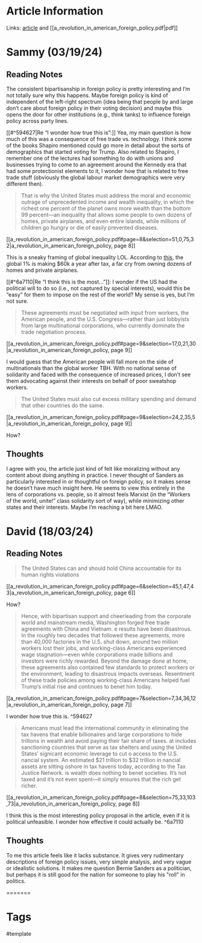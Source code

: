 # Article Information

Links: [article](https://www.foreignaffairs.com/united-states/revolution-american-foreign-policy-bernie-sanders) and [[a_revolution_in_american_foreign_policy.pdf|pdf]]

# Sammy (03/19/24)

## Reading Notes

The consistent bipartisanship in foreign policy is pretty interesting and I’m not totally sure why this happens. Maybe foreign policy is kind of independent of the left-right spectrum (idea being that people by and large don’t care about foreign policy in their voting decision) and maybe this opens the door for other institutions (e.g., think tanks) to influence foreign policy across party lines.

 [[#^594627|Re “I wonder how true this is”:]]  Yea, my main question is how much of this was a consequence of free trade vs. technology. I think some of the books Shapiro mentioned could go more in detail about the sorts of demographics that started voting for Trump. Also related to Shapiro, I remember one of the lectures had something to do with unions and businesses trying to come to an agreement around the Kennedy era that had some protectionist elements to it, I wonder how that is related to free trade stuff (obviously the global labour market demographics were very different then).

> That is why the United States must address the moral and economic outrage of unprecedented income and wealth inequality, in which the richest one percent of the planet owns more wealth than the bottom 99 percent—an inequality that allows some people to own dozens of homes, private airplanes, and even entire islands, while millions of children go hungry or die of easily prevented diseases.

[[a_revolution_in_american_foreign_policy.pdf#page=8&selection=51,0,75,32|a_revolution_in_american_foreign_policy, page 8]]

This is a sneaky framing of global inequality LOL. According to [this](https://www.vox.com/future-perfect/2023/9/15/23874111/charity-philanthropy-americans-global-rich), the global 1% is making $60k a year after tax, a far cry from owning dozens of homes and private airplanes.

[[#^6a7110|Re “I think this is the most…”]]: I wonder if the US had the political will to do so (i.e., not captured by special interests), would this be “easy” for them to impose on the rest of the world? My sense is yes, but I’m not sure.

> These agreements must be negotiated with input from workers, the American people, and the U.S. Congress—rather than just lobbyists from large multinational corporations, who currently dominate the trade negotiation process.

[[a_revolution_in_american_foreign_policy.pdf#page=9&selection=17,0,21,30|a_revolution_in_american_foreign_policy, page 9]]

I would guess that the American people will fall more on the side of multinationals than the global worker TBH. With no national sense of solidarity and faced with the consequence of increased prices, I don’t see them advocating against their interests on behalf of poor sweatshop workers.

> The United States must also cut excess military spending and demand that other countries do the same.

[[a_revolution_in_american_foreign_policy.pdf#page=9&selection=24,2,35,5|a_revolution_in_american_foreign_policy, page 9]]

How?

## Thoughts

I agree with you, the article just kind of felt like moralizing without any content about doing anything in practice. I never thought of Sanders as particularly interested in or thoughtful on foreign policy, so it makes sense he doesn’t have much insight here. He seems to view this entirely in the lens of corporations vs. people, so it almost feels Marxist (in the “Workers of the world, unite!” class solidarity sort of way), while minimizing other states and their interests. Maybe I’m reaching a bit here LMAO.
# David (18/03/24)

## Reading Notes

> The United States can and should hold China accountable for its human rights violations

[[a_revolution_in_american_foreign_policy.pdf#page=6&selection=45,1,47,43|a_revolution_in_american_foreign_policy, page 6]]

How?

> Hence, with bipartisan support and cheerleading from the corporate world and mainstream media, Washington forged free trade agreements with China and Vietnam. e results have been disastrous. In the roughly two decades that followed these agreements, more than 40,000 factories in the U.S. shut down, around two million workers lost their jobs, and working-class Americans experienced wage stagnation—even while corporations made billions and investors were richly rewarded. Beyond the damage done at home, these agreements also contained few standards to protect workers or the environment, leading to disastrous impacts overseas. Resentment of these trade policies among working-class Americans helped fuel Trump’s initial rise and continues to benet him today.

[[a_revolution_in_american_foreign_policy.pdf#page=7&selection=7,34,36,12|a_revolution_in_american_foreign_policy, page 7]]

I wonder how true this is. ^594627

>  Americans must lead the international community in eliminating the tax havens that enable billionaires and large corporations to hide trillions in wealth and avoid paying their fair share of taxes. at includes sanctioning countries that serve as tax shelters and using the United States’ signicant economic leverage to cut o access to the U.S. nancial system. An estimated $21 trillion to $32 trillion in nancial assets are sitting oshore in tax havens today, according to the Tax Justice Network. is wealth does nothing to benet societies. It’s not taxed and it’s not even spent—it simply ensures that the rich get richer.

[[a_revolution_in_american_foreign_policy.pdf#page=8&selection=75,33,103,73|a_revolution_in_american_foreign_policy, page 8]]

I think this is the most interesting policy proposal in the article, even if it is political unfeasible. I wonder how effective it could actually be. ^6a7110
## Thoughts

To me this article feels like it lacks substance. It gives very rudimentary descriptions of foreign policy issues, very simple analysis, and very vague or idealistic solutions. It makes me question Bernie Sanders as a politician, but perhaps it is still good for the nation for someone to play his "roll" in politics. 

=======
# Tags

#template